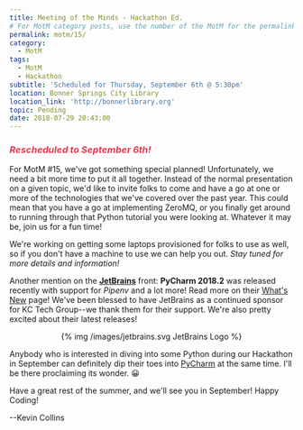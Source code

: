 ```yaml
---
title: Meeting of the Minds - Hackathon Ed.
# For MotM category posts, use the number of the MotM for the permalink so we get a nice URL
permalink: motm/15/
category:
  - MotM
tags:
  - MotM
  - Hackathon
subtitle: 'Scheduled for Thursday, September 6th @ 5:30pm'
location: Bonner Springs City Library
location_link: 'http://bonnerlibrary.org'
topic: Pending
date: 2018-07-29 20:43:00
---
```


### <div style="color: #E43D4F;">_Rescheduled to September 6th!_</div>

For MotM #15, we've got something special planned!  Unfortunately, we need a bit more time to put it all together.  Instead of the normal presentation on a given topic, we'd like to invite folks to come and have a go at one or more of the technologies that we've covered over the past year.  This could mean that you have a go at implementing ZeroMQ, or you finally get around to running through that Python tutorial you were looking at.  Whatever it may be, join us for a fun time!

We're working on getting some laptops provisioned for folks to use as well, so if you don't have a machine to use we can help you out.  _Stay tuned for more details and information!_

Another mention on the **[JetBrains][]** front: **PyCharm 2018.2** was released recently with support for _Pipenv_ and a lot more!  Read more on their [What's New](https://www.jetbrains.com/pycharm/whatsnew/) page!  We've been blessed to have JetBrains as a continued sponsor for KC Tech Group--we thank them for their support.  We're also pretty excited about their latest releases!

<center>
{% img /images/jetbrains.svg JetBrains Logo %}
</center>

Anybody who is interested in diving into some Python during our Hackathon in September can definitely dip their toes into [PyCharm][] at the same time.  I'll be there proclaiming its wonder.  😀

Have a great rest of the summer, and we'll see you in September!  Happy Coding!

--Kevin Collins

<!-- more -->

[Jetbrains]: https://www.jetbrains.com "Jetbrains"
[PyCharm]: https://www.jetbrains.com/pycharm/ "PyCharm"